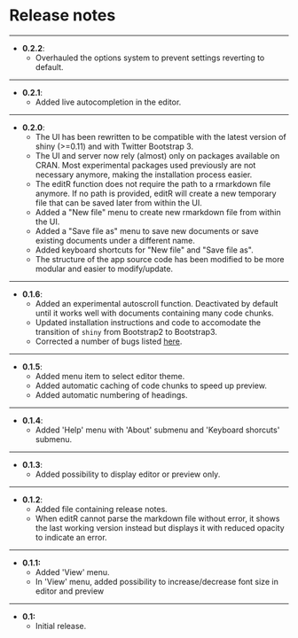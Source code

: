 Release notes
=============

---

- **0.2.2**:
    - Overhauled the options system to prevent settings reverting to default. 

---

- **0.2.1**:
    - Added live autocompletion in the editor. 

---

- **0.2.0**:
    - The UI has been rewritten to be compatible with the latest version of shiny (>=0.11) and with Twitter Bootstrap 3. 
    - The UI and server now rely (almost) only on packages available on CRAN. Most experimental packages used previously are not necessary anymore, making the installation process easier.
    - The editR function does not require the path to a rmarkdown file anymore. If no path is provided, editR will create a new temporary file that can be saved later from within the UI. 
    - Added a "New file" menu to create new rmarkdown file from within the UI. 
    - Added a "Save file as" menu to save new documents or save existing documents under a different name. 
    - Added keyboard shortcuts for "New file" and "Save file as". 
    - The structure of the app source code has been modified to be more modular and easier to modify/update. 
---

- **0.1.6**:
    - Added an experimental autoscroll function. Deactivated by default until it works well with documents containing many code chunks. 
    - Updated installation instructions and code to accomodate the transition of `shiny` from Bootstrap2 to Bootstrap3. 
    - Corrected a number of bugs listed [here](https://github.com/swarm-lab/editR/compare/v0.1.5...master).
    
---

- **0.1.5**:
    - Added menu item to select editor theme. 
    - Added automatic caching of code chunks to speed up preview. 
    - Added automatic numbering of headings. 
    
---

- **0.1.4**:
    - Added 'Help' menu with 'About' submenu and 'Keyboard shorcuts' submenu. 
    
---

- **0.1.3**:
    - Added possibility to display editor or preview only. 
    
---

- **0.1.2**:
    - Added file containing release notes. 
    - When editR cannot parse the markdown file without error, it shows the 
    last working version instead but displays it with reduced opacity to indicate
    an error. 

---

- **0.1.1:** 
    - Added 'View' menu.
    - In 'View' menu, added possibility to increase/decrease font size in editor and preview

---

- **0.1:** 
    - Initial release. 
